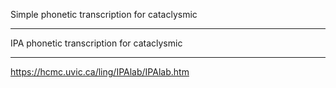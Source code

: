 Simple phonetic transcription for cataclysmic

---

IPA phonetic transcription for cataclysmic

---

https://hcmc.uvic.ca/ling/IPAlab/IPAlab.htm